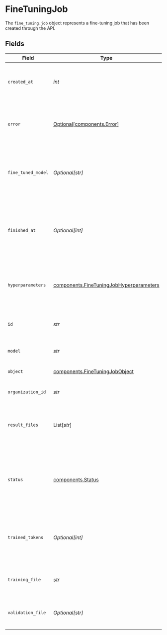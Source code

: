 # FineTuningJob

The `fine_tuning.job` object represents a fine-tuning job that has been created through the API.



## Fields

| Field                                                                                                                                                    | Type                                                                                                                                                     | Required                                                                                                                                                 | Description                                                                                                                                              | Example                                                                                                                                                  |
| -------------------------------------------------------------------------------------------------------------------------------------------------------- | -------------------------------------------------------------------------------------------------------------------------------------------------------- | -------------------------------------------------------------------------------------------------------------------------------------------------------- | -------------------------------------------------------------------------------------------------------------------------------------------------------- | -------------------------------------------------------------------------------------------------------------------------------------------------------- |
| `created_at`                                                                                                                                             | *int*                                                                                                                                                    | :heavy_check_mark:                                                                                                                                       | The Unix timestamp (in seconds) for when the fine-tuning job was created.                                                                                |                                                                                                                                                          |
| `error`                                                                                                                                                  | [Optional[components.Error]](../../models/shared/error.md)                                                                                               | :heavy_check_mark:                                                                                                                                       | For fine-tuning jobs that have `failed`, this will contain more information on the cause of the failure.                                                 |                                                                                                                                                          |
| `fine_tuned_model`                                                                                                                                       | *Optional[str]*                                                                                                                                          | :heavy_check_mark:                                                                                                                                       | The name of the fine-tuned model that is being created. The value will be null if the fine-tuning job is still running.                                  |                                                                                                                                                          |
| `finished_at`                                                                                                                                            | *Optional[int]*                                                                                                                                          | :heavy_check_mark:                                                                                                                                       | The Unix timestamp (in seconds) for when the fine-tuning job was finished. The value will be null if the fine-tuning job is still running.               |                                                                                                                                                          |
| `hyperparameters`                                                                                                                                        | [components.FineTuningJobHyperparameters](../../models/shared/finetuningjobhyperparameters.md)                                                           | :heavy_check_mark:                                                                                                                                       | The hyperparameters used for the fine-tuning job. See the [fine-tuning guide](/docs/guides/fine-tuning) for more details.                                |                                                                                                                                                          |
| `id`                                                                                                                                                     | *str*                                                                                                                                                    | :heavy_check_mark:                                                                                                                                       | The object identifier, which can be referenced in the API endpoints.                                                                                     |                                                                                                                                                          |
| `model`                                                                                                                                                  | *str*                                                                                                                                                    | :heavy_check_mark:                                                                                                                                       | The base model that is being fine-tuned.                                                                                                                 |                                                                                                                                                          |
| `object`                                                                                                                                                 | [components.FineTuningJobObject](../../models/shared/finetuningjobobject.md)                                                                             | :heavy_check_mark:                                                                                                                                       | The object type, which is always "fine_tuning.job".                                                                                                      |                                                                                                                                                          |
| `organization_id`                                                                                                                                        | *str*                                                                                                                                                    | :heavy_check_mark:                                                                                                                                       | The organization that owns the fine-tuning job.                                                                                                          |                                                                                                                                                          |
| `result_files`                                                                                                                                           | List[*str*]                                                                                                                                              | :heavy_check_mark:                                                                                                                                       | The compiled results file ID(s) for the fine-tuning job. You can retrieve the results with the [Files API](/docs/api-reference/files/retrieve-contents). | file-abc123                                                                                                                                              |
| `status`                                                                                                                                                 | [components.Status](../../models/shared/status.md)                                                                                                       | :heavy_check_mark:                                                                                                                                       | The current status of the fine-tuning job, which can be either `validating_files`, `queued`, `running`, `succeeded`, `failed`, or `cancelled`.           |                                                                                                                                                          |
| `trained_tokens`                                                                                                                                         | *Optional[int]*                                                                                                                                          | :heavy_check_mark:                                                                                                                                       | The total number of billable tokens processed by this fine-tuning job. The value will be null if the fine-tuning job is still running.                   |                                                                                                                                                          |
| `training_file`                                                                                                                                          | *str*                                                                                                                                                    | :heavy_check_mark:                                                                                                                                       | The file ID used for training. You can retrieve the training data with the [Files API](/docs/api-reference/files/retrieve-contents).                     |                                                                                                                                                          |
| `validation_file`                                                                                                                                        | *Optional[str]*                                                                                                                                          | :heavy_check_mark:                                                                                                                                       | The file ID used for validation. You can retrieve the validation results with the [Files API](/docs/api-reference/files/retrieve-contents).              |                                                                                                                                                          |